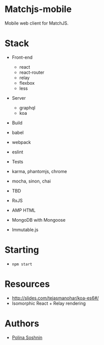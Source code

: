 Matchjs-mobile
==========

Mobile web client for MatchJS.

Stack
===========

- Front-end
  - react
  - react-router
  - relay
  - flexbox
  - less

- Server
  - graphql
  - koa

- Build
 - babel
 - webpack
 - eslint

- Tests
 - karma, phantomjs, chrome
 - mocha, sinon, chai

- TBD
 - RxJS
 - AMP HTML
 - MongoDB with Mongoose
 - Immutable.js

Starting
===========

- `npm start`

Resources
===========

- http://slides.com/tejasmanohar/koa-es6#/
- Isomorphic React + Relay rendering

Authors
=======

- [Polina Soshnin](https://github.com/polinadotio)